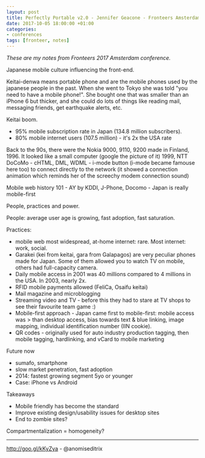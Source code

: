 ```yaml
---
layout: post
title: Perfectly Portable v2.0 - Jennifer Geacone - Fronteers Amsterdam 2017
date: 2017-10-05 18:00:00 +01:00
categories:
- conferences
tags: [fronteer, notes]
---
```


_These are my notes from Fronteers 2017 Amsterdam conference._

Japanese mobile culture influencing the front-end.

Keitai-denwa means portable phone and are the mobile phones used by the japanese people in the past. When she went to Tokyo she was told "you need to have a mobile phone!". She bought one that was smaller than an iPhone 6 but thicker, and she could do lots of things like reading mail, messaging friends, get earthquake alerts, etc. 

Keitai boom.
- 95% mobile subscription rate in Japan (134.8 million subscribers).
- 80% mobile internet users (107.5 million) - it's 2x the USA rate

Back to the 90s, there were the Nokia 9000, 9110, 9200 made in Finland, 1996. It looked like a small computer (google the picture of it)
1999, NTT DoCoMo - cHTML, DML, WDML - i-mode button (i-mode became famouse here too) to connect directly to the network (it showed a connection animation which reminds her of the screechy modem connection sound)

Mobile web history 101 - AY by KDDI, J-Phone, Docomo - Japan is really mobile-first

People, practices and power.

People: average user age is growing, fast adoption, fast saturation.

Practices: 

- mobile web most widespread, at-home internet: rare. Most internet: work, social. 
- Garakei (kei from keitai, gara from Galapagos) are very peculiar phones made for Japan. Some of them allowed you to watch TV on mobile, others had full-capacity camera. 
- Daily mobile access in 2001 was 40 millions compared to 4 millions in the USA. In 2003, nearly 2x.
- RFID mobile payments allowed (FeliCa, Osaifu keitai)
- Mail magazine and microblogging
- Streaming video and TV - before this they had to stare at TV shops to see their favourite team game :)
- Mobile-first approach - Japan came first to mobile-first: mobile access was > than desktop access, bias towards text & blue linking, image mapping, individual identification number (IIN cookie).
- QR codes - originally used for auto industry production tagging, then mobile tagging, hardlinking, and vCard to mobile marketing

Future now

- sumafo, smartphone
- slow market penetration, fast adoption
- 2014: fastest growing segment 5yo or younger
- Case: iPhone vs Android

Takeaways

- Mobile friendly has become the standard
- Improve existing design/usability issues for desktop sites
- End to zombie sites?

Compartmentalization = homogeneity?

---

http://goo.gl/kKyZya - @anomiseditrix